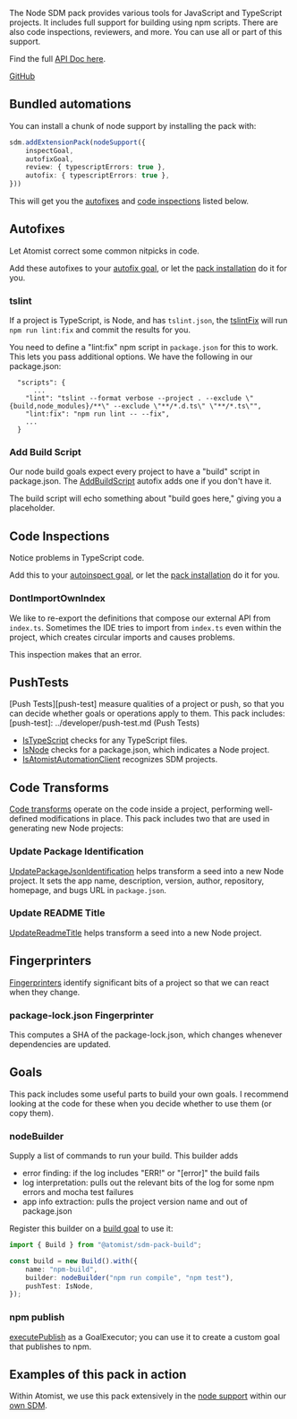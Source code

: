 The Node SDM pack provides various tools for JavaScript and TypeScript
projects. It includes full
support for building using npm scripts. There are also code inspections,
reviewers, and more. You can use all or part of this support.

Find the full [API Doc here][apidoc].

[GitHub][]

[github]: https://github.com/atomist/sdm-pack-node (GitHub Repository)
[apidoc]: https://atomist.github.io/sdm-pack-node/ (SDM Node Pack API Doc)

## Bundled automations

You can install a chunk of node support by installing the pack with:

```typescript
sdm.addExtensionPack(nodeSupport({
    inspectGoal,
    autofixGoal,
    review: { typescriptErrors: true },
    autofix: { typescriptErrors: true },
}))
```

This will get you the [autofixes](#autofixes) and [code inspections](#code-inspections) listed below.

## Autofixes

Let Atomist correct some common nitpicks in code.

Add these autofixes to your [autofix goal](../developer/goal.md#autofix), or let the [pack installation](#bundled-automations) do it for you.

### tslint

If a project is TypeScript, is Node, and has `tslint.json`, the [tslintFix](https://atomist.github.io/sdm-pack-node/modules/_lib_autofix_tslintfix_.html#tslintfix) will run
`npm run lint:fix` and commit the results for you.

You need to define a "lint:fix" npm script in `package.json` for this to work. This lets you pass
additional options. We have the following in our package.json:

```
  "scripts": {
      ...
    "lint": "tslint --format verbose --project . --exclude \"{build,node_modules}/**\" --exclude \"**/*.d.ts\" \"**/*.ts\"",
    "lint:fix": "npm run lint -- --fix",
    ...
  }
```

### Add Build Script

Our node build goals expect every project to have a "build" script in package.json. The [AddBuildScript]() autofix adds one if you don't have it.

The build script will echo something about "build goes here," 
giving you a placeholder.

## Code Inspections

Notice problems in TypeScript code.

Add this to your [autoinspect goal](../developer/goal.md#autoinspect), or let the [pack installation](#bundled-automations) do it for you.

### DontImportOwnIndex

We like to re-export the definitions that compose our external API from `index.ts`.
Sometimes the IDE tries to import from `index.ts` even within the project, which creates
circular imports and causes problems.

This inspection makes that an error.

## PushTests

[Push Tests][push-test] measure qualities of a project or push, 
so that you can
decide whether goals or operations apply to them. This pack includes:
[push-test]: ../developer/push-test.md (Push Tests)

-  [IsTypeScript](https://atomist.github.io/sdm-pack-node/modules/_lib_pushtest_tspushtests_.html#istypescript) checks for any TypeScript files.
-  [IsNode](https://atomist.github.io/sdm-pack-node/modules/_lib_pushtest_nodepushtests_.html#isnode) checks for a package.json, which indicates a Node project.
-  [IsAtomistAutomationClient](https://atomist.github.io/sdm-pack-node/modules/_lib_pushtest_nodepushtests_.html#isatomistautomationclient)
recognizes SDM projects.

## Code Transforms

[Code transforms](../developer/transform.md) operate on the code inside a project,
 performing well-defined modifications in place. This pack includes two that are used
 in generating new Node projects:

### Update Package Identification

[UpdatePackageJsonIdentification](https://atomist.github.io/sdm-pack-node/modules/_lib_transform_updatepackagejsonidentification_.html#updatepackagejsonidentification)
 helps transform a seed into a new Node project. It sets the app name, description, version, author, repository, homepage, and bugs URL in `package.json`.

### Update README Title

[UpdateReadmeTitle](https://atomist.github.io/sdm-pack-node/modules/_lib_transform_updatereadmetitle_.html#updatereadmetitle) helps transform a seed into a new Node project.

## Fingerprinters

[Fingerprinters](../developer/fingerprint.md) identify significant bits of a project so that we can react when they change.

### package-lock.json Fingerprinter

This computes a SHA of the package-lock.json, which changes whenever dependencies are updated.

## Goals

This pack includes some useful parts to build your own goals. I recommend looking at the code for these when you decide whether to use them (or copy them).

### nodeBuilder

Supply a list of commands to run your build. This builder adds 

-  error finding: if the log includes "ERR!" or "[error]" the build fails
-  log interpretation: pulls out the relevant bits of the log for some npm errors and mocha test failures
-  app info extraction: pulls the project version name and out of package.json

Register this builder on a [build goal](../developer/goal.md#build) to use it:

```typescript
import { Build } from "@atomist/sdm-pack-build";

const build = new Build().with({
    name: "npm-build",
    builder: nodeBuilder("npm run compile", "npm test"),
    pushTest: IsNode,
});
```

### npm publish

[executePublish](https://atomist.github.io/sdm-pack-node/modules/_lib_build_executepublish_.html#executepublish) as a GoalExecutor; you can use it to create a custom goal that publishes to npm. 

## Examples of this pack in action

Within Atomist, we use this pack extensively in the [node support](https://github.com/atomist/atomist-sdm/blob/master/lib/machine/nodeSupport.ts) within our [own SDM][atomist-sdm]. 

[atomist-sdm]: https://github.com/atomist/atomist-sdm
